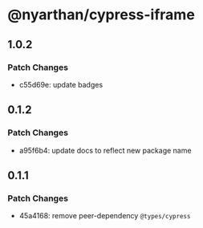 # @nyarthan/cypress-iframe

## 1.0.2

### Patch Changes

- c55d69e: update badges

## 0.1.2

### Patch Changes

- a95f6b4: update docs to reflect new package name

## 0.1.1

### Patch Changes

- 45a4168: remove peer-dependency `@types/cypress`
